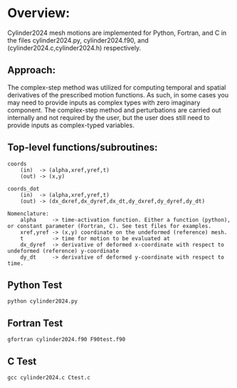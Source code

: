 # Overview:

Cylinder2024 mesh motions are implemented for Python, Fortran, and C in the files cylinder2024.py, cylinder2024.f90, 
and (cylinder2024.c,cylinder2024.h) respectively.


## Approach:

The complex-step method was utilized for computing temporal and spatial derivatives of the prescribed motion 
functions. As such, in some cases you may need to provide inputs as complex types with zero imaginary component.
The complex-step method and perturbations are carried out internally and not required by the user, but the user
does still need to provide inputs as complex-typed variables.


## Top-level functions/subroutines:


```
coords      
    (in)  -> (alpha,xref,yref,t)     
    (out) -> (x,y)

coords_dot  
    (in)  -> (alpha,xref,yref,t)
    (out) -> (dx_dxref,dx_dyref,dx_dt,dy_dxref,dy_dyref,dy_dt)

Nomenclature:
    alpha     -> time-activation function. Either a function (python), or constant parameter (Fortran, C). See test files for examples.
    xref,yref -> (x,y) coordinate on the undeformed (reference) mesh.
    t         -> time for motion to be evaluated at
    dx_dyref  -> derivative of deformed x-coordinate with respect to undeformed (reference) y-coordinate
    dy_dt     -> derivative of deformed y-coordinate with respect to time.
```




## Python Test

```
python cylinder2024.py
```

## Fortran Test

```
gfortran cylinder2024.f90 F90test.f90
```

## C Test

```
gcc cylinder2024.c Ctest.c
```

